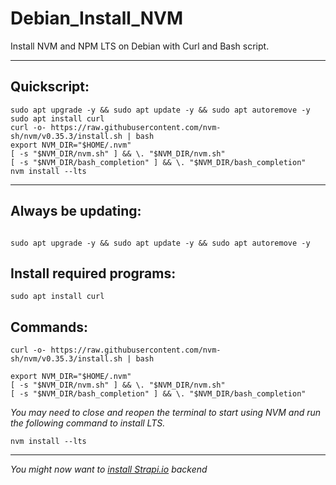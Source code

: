 # Debian_Install_NVM

Install NVM and NPM LTS on Debian with Curl and Bash script.

---

## Quickscript:

```
sudo apt upgrade -y && sudo apt update -y && sudo apt autoremove -y
sudo apt install curl
curl -o- https://raw.githubusercontent.com/nvm-sh/nvm/v0.35.3/install.sh | bash
export NVM_DIR="$HOME/.nvm"
[ -s "$NVM_DIR/nvm.sh" ] && \. "$NVM_DIR/nvm.sh" 
[ -s "$NVM_DIR/bash_completion" ] && \. "$NVM_DIR/bash_completion"
nvm install --lts
```

---

## Always be updating:

```

sudo apt upgrade -y && sudo apt update -y && sudo apt autoremove -y

```

## Install required programs:

```
sudo apt install curl
```

## Commands:
```
curl -o- https://raw.githubusercontent.com/nvm-sh/nvm/v0.35.3/install.sh | bash
```

```
export NVM_DIR="$HOME/.nvm"
[ -s "$NVM_DIR/nvm.sh" ] && \. "$NVM_DIR/nvm.sh" 
[ -s "$NVM_DIR/bash_completion" ] && \. "$NVM_DIR/bash_completion"
```

*You may need to close and reopen the terminal to start using NVM and run the following command to install LTS.*

```
nvm install --lts
```

---

*You might now want to [install Strapi.io](https://github.com/brettjrea/Debian_Strapi_Backend_API) backend*
